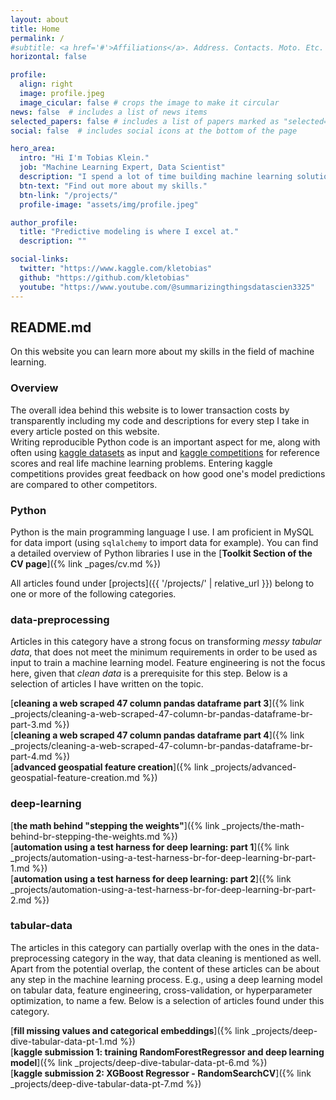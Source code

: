 ```yaml
---
layout: about
title: Home
permalink: /
#subtitle: <a href='#'>Affiliations</a>. Address. Contacts. Moto. Etc.
horizontal: false

profile:
  align: right
  image: profile.jpeg
  image_cicular: false # crops the image to make it circular
news: false  # includes a list of news items
selected_papers: false # includes a list of papers marked as "selected={true}"
social: false  # includes social icons at the bottom of the page

hero_area:
  intro: "Hi I'm Tobias Klein."
  job: "Machine Learning Expert, Data Scientist"
  description: "I spend a lot of time building machine learning solutions"
  btn-text: "Find out more about my skills."
  btn-link: "/projects/"
  profile-image: "assets/img/profile.jpeg"

author_profile:
  title: "Predictive modeling is where I excel at."
  description: ""

social-links:
  twitter: "https://www.kaggle.com/kletobias"
  github: "https://github.com/kletobias"
  youtube: "https://www.youtube.com/@summarizingthingsdatascien3325"
---
```


## README.md

On this website you can learn more about my skills in the field of machine
learning.

### Overview
The overall idea behind this website is to lower transaction costs by
transparently including my code and descriptions for every step I take in every
article posted on this website.<br> Writing reproducible Python code is an
important aspect for me, along with often using [kaggle
datasets](https://www.kaggle.com/datasets) as input and [kaggle
competitions](https://www.kaggle.com/competitions) for reference scores and real
life machine learning problems.
Entering kaggle competitions provides great feedback on how good one's model
predictions are compared to other competitors.

### Python
Python is the main programming language I use. I am proficient in MySQL for data
import (using `sqlalchemy` to import data for example). You can find a detailed
overview of Python libraries I use in the [**Toolkit Section of the CV page**]({% link _pages/cv.md %})

All articles found under [projects]({{ '/projects/' | relative_url }}) belong to one or more
of the following categories.


### data-preprocessing

Articles in this category have a strong focus on transforming *messy tabular
data*, that does not meet the minimum requirements in order to be used as input
to train a machine learning model. Feature engineering is not the focus here,
given that *clean data* is a prerequisite for this step. Below is a selection of
articles I have written on the topic.

[**cleaning a web scraped 47 column pandas dataframe part 3**]({% link _projects/cleaning-a-web-scraped-47-column-br-pandas-dataframe-br-part-3.md %})<br>
[**cleaning a web scraped 47 column pandas dataframe part 4**]({% link _projects/cleaning-a-web-scraped-47-column-br-pandas-dataframe-br-part-4.md %})<br>
[**advanced geospatial feature creation**]({% link _projects/advanced-geospatial-feature-creation.md %})<br>


### deep-learning

[**the math behind \"stepping the weights\"**]({% link _projects/the-math-behind-br-stepping-the-weights.md %})<br>
[**automation using a test harness for deep learning: part 1**]({% link _projects/automation-using-a-test-harness-br-for-deep-learning-br-part-1.md %})<br>
[**automation using a test harness for deep learning: part 2**]({% link _projects/automation-using-a-test-harness-br-for-deep-learning-br-part-2.md %})<br>

### tabular-data

The articles in this category can partially overlap with the ones in the
data-preprocessing category in the way, that data cleaning is mentioned as well.
Apart from the potential overlap, the content of these articles can be about any
step in the machine learning process. E.g., using a deep learning model on
tabular data, feature engineering, cross-validation, or hyperparameter
optimization, to name a few. Below is a selection of articles found under this
category.

[**fill missing values and categorical embeddings**]({% link _projects/deep-dive-tabular-data-pt-1.md %})<br>
[**kaggle submission 1: training RandomForestRegressor and deep learning model**]({% link _projects/deep-dive-tabular-data-pt-6.md %})<br>
[**kaggle submission 2: XGBoost Regressor - RandomSearchCV**]({% link _projects/deep-dive-tabular-data-pt-7.md %})<br><br>
